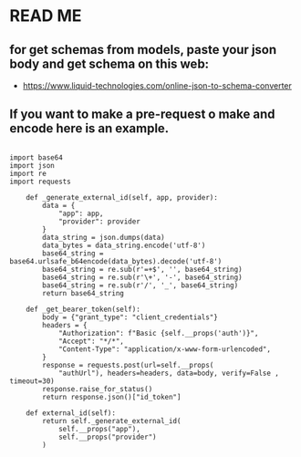 # READ ME

## for get schemas from models, paste your json body and get schema on this web:

- https://www.liquid-technologies.com/online-json-to-schema-converter

## If you want to make a pre-request o make and encode here is an example.

~~~

import base64
import json
import re
import requests

    def _generate_external_id(self, app, provider):
        data = {
            "app": app,
            "provider": provider
        }
        data_string = json.dumps(data)
        data_bytes = data_string.encode('utf-8')
        base64_string = base64.urlsafe_b64encode(data_bytes).decode('utf-8')
        base64_string = re.sub(r'=+$', '', base64_string)
        base64_string = re.sub(r'\+', '-', base64_string)
        base64_string = re.sub(r'/', '_', base64_string)
        return base64_string

    def _get_bearer_token(self):
        body = {"grant_type": "client_credentials"}
        headers = {
            "Authorization": f"Basic {self.__props('auth')}",
            "Accept": "*/*",
            "Content-Type": "application/x-www-form-urlencoded",
        }
        response = requests.post(url=self.__props(
            "authUrl"), headers=headers, data=body, verify=False , timeout=30)
        response.raise_for_status()
        return response.json()["id_token"]

    def external_id(self):
        return self._generate_external_id(
            self.__props("app"),
            self.__props("provider")
        )
~~~